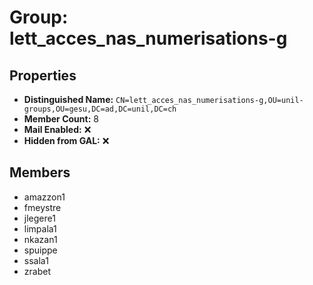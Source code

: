 # Group: lett_acces_nas_numerisations-g

## Properties

- **Distinguished Name:** `CN=lett_acces_nas_numerisations-g,OU=unil-groups,OU=gesu,DC=ad,DC=unil,DC=ch`
- **Member Count:** 8
- **Mail Enabled:** ❌
- **Hidden from GAL:** ❌

## Members

- amazzon1
- fmeystre
- jlegere1
- limpala1
- nkazan1
- spuippe
- ssala1
- zrabet
